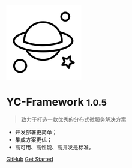 
![logo](_media/logo.png)

# YC-Framework <small>1.0.5</small>

> 致力于打造一款优秀的分布式微服务解决方案

- 开发部署更简单；
- 集成方案更优；
- 高可用、高性能、高并发是标准。


[GitHub](https://github.com/developers-youcong/yc-framework)
[Get Started](#yc-framework)